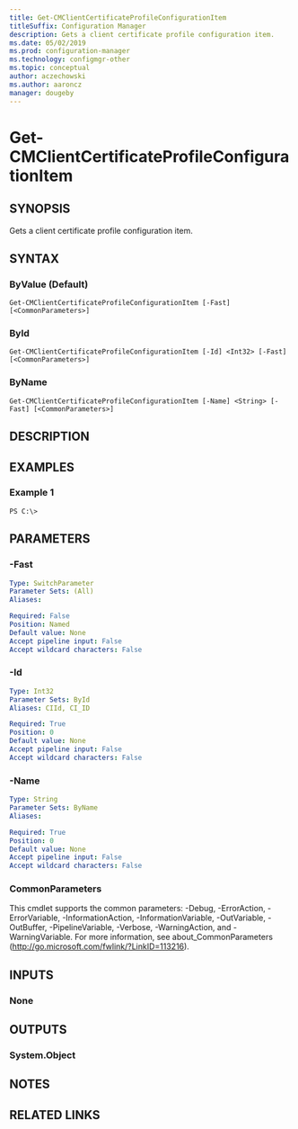 ```yaml
---
title: Get-CMClientCertificateProfileConfigurationItem
titleSuffix: Configuration Manager
description: Gets a client certificate profile configuration item.
ms.date: 05/02/2019
ms.prod: configuration-manager
ms.technology: configmgr-other
ms.topic: conceptual
author: aczechowski
ms.author: aaroncz
manager: dougeby
---
```


# Get-CMClientCertificateProfileConfigurationItem

## SYNOPSIS
Gets a client certificate profile configuration item.

## SYNTAX

### ByValue (Default)
```
Get-CMClientCertificateProfileConfigurationItem [-Fast] [<CommonParameters>]
```

### ById
```
Get-CMClientCertificateProfileConfigurationItem [-Id] <Int32> [-Fast] [<CommonParameters>]
```

### ByName
```
Get-CMClientCertificateProfileConfigurationItem [-Name] <String> [-Fast] [<CommonParameters>]
```

## DESCRIPTION
 

## EXAMPLES

### Example 1
```
PS C:\>  
```

 

## PARAMETERS

### -Fast
 

```yaml
Type: SwitchParameter
Parameter Sets: (All)
Aliases: 

Required: False
Position: Named
Default value: None
Accept pipeline input: False
Accept wildcard characters: False
```

### -Id
 

```yaml
Type: Int32
Parameter Sets: ById
Aliases: CIId, CI_ID

Required: True
Position: 0
Default value: None
Accept pipeline input: False
Accept wildcard characters: False
```

### -Name
 

```yaml
Type: String
Parameter Sets: ByName
Aliases: 

Required: True
Position: 0
Default value: None
Accept pipeline input: False
Accept wildcard characters: False
```

### CommonParameters
This cmdlet supports the common parameters: -Debug, -ErrorAction, -ErrorVariable, -InformationAction, -InformationVariable, -OutVariable, -OutBuffer, -PipelineVariable, -Verbose, -WarningAction, and -WarningVariable. For more information, see about_CommonParameters (http://go.microsoft.com/fwlink/?LinkID=113216).

## INPUTS

### None

## OUTPUTS

### System.Object

## NOTES

## RELATED LINKS


